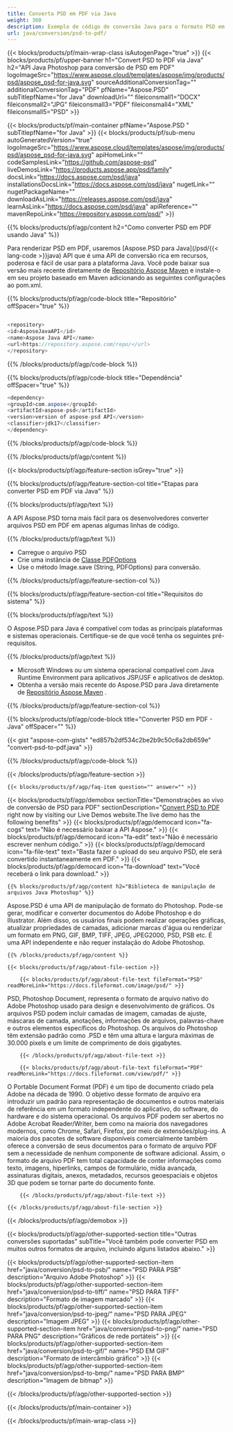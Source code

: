 ```yaml
---
title: Converta PSD em PDF via Java
weight: 360
description: Exemplo de código de conversão Java para o formato PSD em arquivo PDF. Use esse código de exemplo para converter PSD em PDF em qualquer aplicativo baseado em Java para Web ou desktop.
url: java/conversion/psd-to-pdf/
---
```


{{< blocks/products/pf/main-wrap-class isAutogenPage="true" >}}
{{< blocks/products/pf/upper-banner h1="Convert PSD to PDF via Java" h2="API Java Photoshop para conversão de PSD em PDF" logoImageSrc="https://www.aspose.cloud/templates/aspose/img/products/psd/aspose_psd-for-java.svg" sourceAdditionalConversionTag="" additionalConversionTag="PDF" pfName="Aspose.PSD" subTitlepfName="for Java" downloadUrl="" fileiconsmall1="DOCX" fileiconsmall2="JPG" fileiconsmall3="PDF" fileiconsmall4="XML" fileiconsmall5="PSD" >}}

{{< blocks/products/pf/main-container pfName="Aspose.PSD " subTitlepfName="for Java" >}}
{{< blocks/products/pf/sub-menu autoGeneratedVersion="true" logoImageSrc="https://www.aspose.cloud/templates/aspose/img/products/psd/aspose_psd-for-java.svg" apiHomeLink="" codeSamplesLink="https://github.com/aspose-psd" liveDemosLink="https://products.aspose.app/psd/family" docsLink="https://docs.aspose.com/psd/java" installationsDocsLink="https://docs.aspose.com/psd/java" nugetLink="" nugetPackageName="" downloadAsLink="https://releases.aspose.com/psd/java" learnAsLink="https://docs.aspose.com/psd/java" apiReference="" mavenRepoLink="https://repository.aspose.com/psd/" >}}

{{% blocks/products/pf/agp/content h2="Como converter PSD em PDF usando Java" %}}

 Para renderizar PSD em PDF, usaremos
 [Aspose.PSD para Java](/psd/{{< lang-code >}}java) 
 API que é uma API de conversão rica em recursos, poderosa e fácil de usar para a plataforma Java. Você pode baixar sua versão mais recente diretamente de
 [Repositório Aspose Maven](https://repository.aspose.com/psd/) 
 e instale-o em seu projeto baseado em Maven adicionando as seguintes configurações ao pom.xml.

{{% blocks/products/pf/agp/code-block title="Repositório" offSpacer="true" %}}

```cs

<repository>
<id>AsposeJavaAPI</id>
<name>Aspose Java API</name>
<url>https://repository.aspose.com/repo/</url>
</repository>

```

{{% /blocks/products/pf/agp/code-block %}}

{{% blocks/products/pf/agp/code-block title="Dependência" offSpacer="true" %}}

```cs
<dependency>
<groupId>com.aspose</groupId>
<artifactId>aspose-psd</artifactId>
<version>version of aspose-psd API</version>
<classifier>jdk17</classifier>
</dependency>

```

{{% /blocks/products/pf/agp/code-block %}}

{{% /blocks/products/pf/agp/content %}}

{{< blocks/products/pf/agp/feature-section isGrey="true" >}}

{{% blocks/products/pf/agp/feature-section-col title="Etapas para converter PSD em PDF via Java" %}}

{{% blocks/products/pf/agp/text %}}

 A API Aspose.PSD torna mais fácil para os desenvolvedores converter arquivos PSD em PDF em apenas algumas linhas de código.

{{% /blocks/products/pf/agp/text %}}

- Carregue o arquivo PSD
- Crie uma instância de [Classe PDFOptions](https://apireference.aspose.com/psd/java/com.aspose.psd.imageoptions/PdfOptions)
- Use o método Image.save (String, PDFOptions) para conversão.

{{% /blocks/products/pf/agp/feature-section-col %}}

{{% blocks/products/pf/agp/feature-section-col title="Requisitos do sistema" %}}

{{% blocks/products/pf/agp/text %}}

 O Aspose.PSD para Java é compatível com todas as principais plataformas e sistemas operacionais. Certifique-se de que você tenha os seguintes pré-requisitos.

{{% /blocks/products/pf/agp/text %}}

- Microsoft Windows ou um sistema operacional compatível com Java Runtime Environment para aplicativos JSP/JSF e aplicativos de desktop.
- Obtenha a versão mais recente do Aspose.PSD para Java diretamente de
 [Repositório Aspose Maven](https://repository.aspose.com/psd/)  .

{{% /blocks/products/pf/agp/feature-section-col %}}

{{% blocks/products/pf/agp/code-block title="Converter PSD em PDF - Java" offSpacer="" %}}

{{< gist "aspose-com-gists" "ed857b2df534c2be2b9c50c6a2db659e" "convert-psd-to-pdf.java" >}}

{{% /blocks/products/pf/agp/code-block %}}

{{< /blocks/products/pf/agp/feature-section >}}

    {{< blocks/products/pf/agp/faq-item question="" answer="" >}}
 

<!-- aboutfile Starts -->

{{< blocks/products/pf/agp/demobox sectionTitle="Demonstrações ao vivo de conversão de PSD para PDF" sectionDescription="[Convert PSD to PDF](https://products.aspose.app/psd/conversion/psd-to-pdf) right now by visiting our Live Demos website.The live demo has the following benefits" >}}
        {{< blocks/products/pf/agp/democard icon="fa-cogs" text="Não é necessário baixar a API Aspose." >}}
        {{< blocks/products/pf/agp/democard icon="fa-edit" text="Não é necessário escrever nenhum código." >}}
        {{< blocks/products/pf/agp/democard icon="fa-file-text" text="Basta fazer o upload do seu arquivo PSD, ele será convertido instantaneamente em PDF." >}}
        {{< blocks/products/pf/agp/democard icon="fa-download" text="Você receberá o link para download." >}}

    {{% blocks/products/pf/agp/content h2="Biblioteca de manipulação de arquivos Java Photoshop" %}}

 Aspose.PSD é uma API de manipulação de formato do Photoshop. Pode-se gerar, modificar e converter documentos do Adobe Photoshop e do Illustrator. Além disso, os usuários finais podem realizar operações gráficas, atualizar propriedades de camadas, adicionar marcas d'água ou renderizar um formato em PNG, GIF, BMP, TIFF, JPEG, JPEG2000, PSD, PSB etc. É uma API independente e não requer instalação do Adobe Photoshop. 



    {{% /blocks/products/pf/agp/content %}}

    {{< blocks/products/pf/agp/about-file-section >}}

        {{< blocks/products/pf/agp/about-file-text fileFormat="PSD" readMoreLink="https://docs.fileformat.com/image/psd/" >}}

PSD, Photoshop Document, representa o formato de arquivo nativo do Adobe Photoshop usado para design e desenvolvimento de gráficos. Os arquivos PSD podem incluir camadas de imagem, camadas de ajuste, máscaras de camada, anotações, informações de arquivos, palavras-chave e outros elementos específicos do Photoshop. Os arquivos do Photoshop têm extensão padrão como .PSD e têm uma altura e largura máximas de 30.000 pixels e um limite de comprimento de dois gigabytes.


        {{< /blocks/products/pf/agp/about-file-text >}}

        {{< blocks/products/pf/agp/about-file-text fileFormat="PDF" readMoreLink="https://docs.fileformat.com/view/pdf/" >}}

O Portable Document Format (PDF) é um tipo de documento criado pela Adobe na década de 1990. O objetivo desse formato de arquivo era introduzir um padrão para representação de documentos e outros materiais de referência em um formato independente do aplicativo, do software, do hardware e do sistema operacional. Os arquivos PDF podem ser abertos no Adobe Acrobat Reader/Writer, bem como na maioria dos navegadores modernos, como Chrome, Safari, Firefox, por meio de extensões/plug-ins. A maioria dos pacotes de software disponíveis comercialmente também oferece a conversão de seus documentos para o formato de arquivo PDF sem a necessidade de nenhum componente de software adicional. Assim, o formato de arquivo PDF tem total capacidade de conter informações como texto, imagens, hiperlinks, campos de formulário, mídia avançada, assinaturas digitais, anexos, metadados, recursos geoespaciais e objetos 3D que podem se tornar parte do documento fonte.


        {{< /blocks/products/pf/agp/about-file-text >}}

    {{< /blocks/products/pf/agp/about-file-section >}}

{{< /blocks/products/pf/agp/demobox >}}

<!-- aboutfile Ends -->

{{< blocks/products/pf/agp/other-supported-section title="Outras conversões suportadas" subTitle="Você também pode converter PSD em muitos outros formatos de arquivo, incluindo alguns listados abaixo." >}}

{{< blocks/products/pf/agp/other-supported-section-item href="java/conversion/psd-to-psb/" name="PSD PARA PSB" description="Arquivo Adobe Photoshop" >}}
{{< blocks/products/pf/agp/other-supported-section-item href="java/conversion/psd-to-tiff/" name="PSD PARA TIFF" description="Formato de imagem marcado" >}}
{{< blocks/products/pf/agp/other-supported-section-item href="java/conversion/psd-to-jpeg/" name="PSD PARA JPEG" description="Imagem JPEG" >}}
{{< blocks/products/pf/agp/other-supported-section-item href="java/conversion/psd-to-png/" name="PSD PARA PNG" description="Gráficos de rede portáteis" >}}
{{< blocks/products/pf/agp/other-supported-section-item href="java/conversion/psd-to-gif/" name="PSD EM GIF" description="Formato de intercâmbio gráfico" >}}
{{< blocks/products/pf/agp/other-supported-section-item href="java/conversion/psd-to-bmp/" name="PSD PARA BMP" description="Imagem de bitmap" >}}

{{< /blocks/products/pf/agp/other-supported-section >}}

{{< /blocks/products/pf/main-container >}}
    
{{< /blocks/products/pf/main-wrap-class >}}
